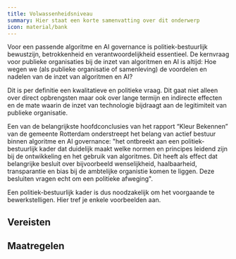 ```yaml
---
title: Volwassenheidsniveau
summary: Hier staat een korte samenvatting over dit onderwerp
icon: material/bank
---
```


Voor een passende algoritme en AI governance is politiek-bestuurlijk bewustzijn, betrokkenheid en verantwoordelijkheid essentieel. De kernvraag voor publieke organisaties bij de inzet van algoritmen en AI is altijd: Hoe wegen we (als publieke organisatie of samenleving) de voordelen en nadelen van de inzet van algoritmen en AI? 

Dit is per definitie een kwalitatieve en politieke vraag. Dit gaat niet alleen over direct opbrengsten maar ook over lange termijn en indirecte effecten en de mate waarin de inzet van technologie bijdraagt aan de legitimiteit van publieke organisatie. 

Een van de belangrijkste hoofdconclusies van het rapport “Kleur Bekennen” van de gemeente Rotterdam onderstreept het belang van actief bestuur binnen algoritme en AI governance: 
"het ontbreekt aan een politiek-bestuurlijk kader dat duidelijk maakt welke normen en principes leidend zijn bij de ontwikkeling en het gebruik van algoritmes. Dit heeft als effect dat belangrijke besluit over bijvoorbeeld wenselijkheid, haalbaarheid, transparantie en bias bij de ambtelijke organistie komen te liggen. Deze besluiten vragen echt om een politieke afweging". 

Een politiek-bestuurlijk kader is dus noodzakelijk om het voorgaande te bewerkstelligen. Hier tref je enkele voorbeelden aan. 





## Vereisten

<!-- list_vereisten_1 bouwblok/governance -->

## Maatregelen

<!-- list_maatregelen_1 bouwblok/governance -->
